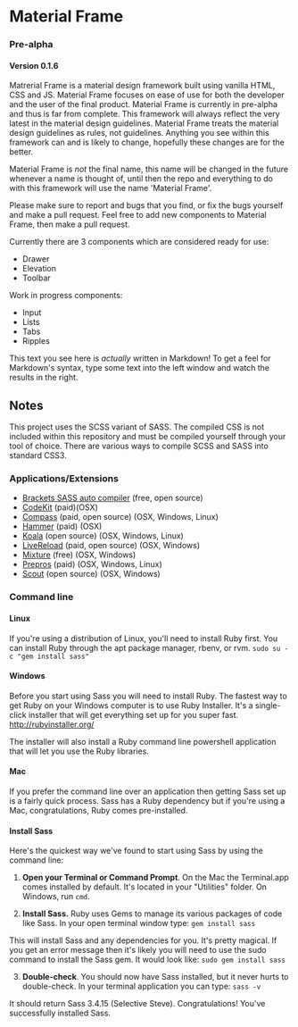 # Material Frame
### Pre-alpha
#### Version 0.1.6
Matrerial Frame is a material design framework built using vanilla HTML, CSS and JS. Material Frame focuses on ease of use for both the developer and the user of the final product.  Material Frame is currently in pre-alpha and thus is far from complete. This framework will always reflect the very latest in the material design guidelines. Material Frame treats the material design guidelines as rules, not guidelines. Anything you see within this framework can and is likely to change, hopefully these changes are for the better.

Material Frame is _not_ the final name, this name will be changed in the future whenever a name is thought of, until then the repo and everything to do with this framework will use the name 'Material Frame'.

Please make sure to report and bugs that you find, or fix the bugs yourself and make a pull request. Feel free to add new components to Material Frame, then make a pull request.

Currently there are 3 components which are considered ready for use:
- Drawer
- Elevation
- Toolbar

Work in progress components:
- Input
- Lists
- Tabs
- Ripples

This text you see here is *actually* written in Markdown! To get a feel for Markdown's syntax, type some text into the left window and watch the results in the right.

## Notes
This project uses the SCSS variant of SASS. The compiled CSS is not included within this repository and must be compiled yourself through your tool of choice.
There are various ways to compile SCSS and SASS into standard CSS3.

### Applications/Extensions
* <a href="https://github.com/jasonsanjose/brackets-sass">Brackets SASS auto compiler</a> (free, open source)
* <a href="http://incident57.com/codekit/">CodeKit</a> (paid)(OSX)
* <a href="http://compass.kkbox.com/">Compass</a> (paid, open source) (OSX, Windows, Linux)
* <a href="http://hammerformac.com/">Hammer</a> (paid) (OSX)
* <a href="http://koala-app.com/">Koala</a> (open source) (OSX, Windows, Linux)
* <a href="http://livereload.com/">LiveReload</a> (paid, open source) (OSX, Windows)
* <a href="http://mixture.io/">Mixture</a> (free) (OSX, Windows)
* <a href="https://prepros.io/">Prepros</a> (paid) (OSX, Windows, Linux)
* <a href="http://mhs.github.io/scout-app/">Scout</a> (open source) (OSX, Windows)

### Command line

#### Linux
If you're using a distribution of Linux, you'll need to install Ruby first. You can install Ruby through the apt package manager, rbenv, or rvm.
`sudo su -c "gem install sass"`
#### Windows
Before you start using Sass you will need to install Ruby. The fastest way to get Ruby on your Windows computer is to use Ruby Installer. It's a single-click installer that will get everything set up for you super fast.
http://rubyinstaller.org/

The installer will also install a Ruby command line powershell application that will let you use the Ruby libraries.

#### Mac
If you prefer the command line over an application then getting Sass set up is a fairly quick process. Sass has a Ruby dependency but if you're using a Mac, congratulations, Ruby comes pre-installed.

#### Install Sass
Here's the quickest way we've found to start using Sass by using the command line:

1. <b>Open your Terminal or Command Prompt</b>. On the Mac the Terminal.app comes installed by default. It's located in your "Utilities" folder. On Windows, run `cmd`.

2. <b>Install Sass.</b> Ruby uses Gems to manage its various packages of code like Sass. In your open terminal window type:
`gem install sass`

This will install Sass and any dependencies for you. It's pretty magical. If you get an error message then it's likely you will need to use the sudo command to install the Sass gem. It would look like:
`sudo gem install sass`

3. <b>Double-check</b>. You should now have Sass installed, but it never hurts to double-check. In your terminal application you can type:
`sass -v`

It should return Sass 3.4.15 (Selective Steve). Congratulations! You've successfully installed Sass.
